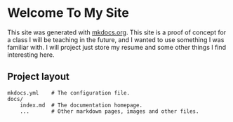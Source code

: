 # Welcome To My Site

This site was generated with [mkdocs.org](https://www.mkdocs.org). This site is a proof of concept for a class I will be teaching in the future, and I wanted to use something I was familiar with. I will project just store my resume and some other things I find interesting here.

## Project layout

    mkdocs.yml    # The configuration file.
    docs/
        index.md  # The documentation homepage.
        ...       # Other markdown pages, images and other files.
